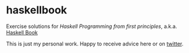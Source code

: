 # haskellbook
Exercise solutions for _Haskell Programming from first principles_, a.k.a. [Haskell Book](http://haskellbook.com)

This is just my personal work. Happy to receive advice here or on [twitter](https://twitter.com/intent/tweet?text=@dmlvianna%20&related=github&url=https://t.co/PGtie7leCX).
